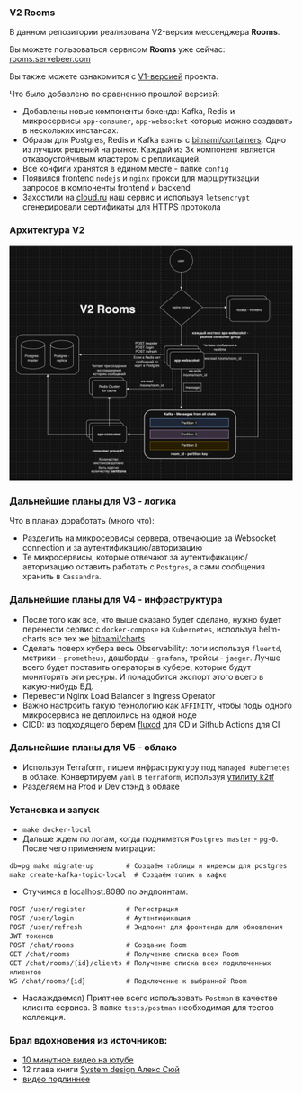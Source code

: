 ### V2 Rooms

В данном репозитории реализована V2-версия мессенджера **Rooms**. 

Вы можете пользоваться сервисом **Rooms** уже сейчас: [rooms.servebeer.com](https://rooms.servebeer.com)

Вы также можете ознакомится с [V1-версией](https://github.com/central-university-dev/2024-spring-ab-go-hw-1-template-dubter) проекта.

Что было добавлено по сравнению прошлой версией:
- Добавлены новые компоненты бэкенда: Kafka, Redis и микросервисы `app-consumer`, `app-websocket` которые можно создавать в нескольких инстансах.
- Образы для Postgres, Redis и Kafka взяты с [bitnami/containers](https://github.com/bitnami/containers). Одно из лучших решений на рынке.
Каждый из 3х компонент является отказоустойчивым кластером c репликацией.
- Все конфиги хранятся в едином месте - папке `config`
- Появился frontend `nodejs` и `nginx` прокси для маршрутизации запросов в компоненты frontend и backend
- Захостили на [cloud.ru](https://cloud.ru) наш сервис и используя `letsencrypt` сгенерировали сертификаты для HTTPS протокола

### Архитектура V2

![](architecture/system-design-v2.png)

### Дальнейшие планы для V3 - логика
Что в планах доработать (много что):
- Разделить на микросервисы сервера, отвечающие за Websocket connection и за аутентификацию/авторизацию
- Те микросервисы, которые отвечают за аутентификацию/авторизацию оставить работать с `Postgres`, а сами сообщения хранить в `Cassandra`.

### Дальнейшие планы для V4 - инфраструктура
- После того как все, что выше сказано будет сделано, нужно будет перенести сервис с `docker-compose` на `Kubernetes`, используя helm-charts все тех же [bitnami/charts](https://github.com/bitnami/charts)
- Сделать поверх кубера весь Observability: логи используя `fluentd`, метрики - `prometheus`, дашборды - `grafana`, трейсы - `jaeger`. Лучше всего будет поставить операторы в кубере, которые будут мониторить эти ресуры. И понадобится экспорт этого всего в какую-нибудь БД.
- Перевести Nginx Load Balancer в Ingress Operator
- Важно настроить такую технологию как `AFFINITY`, чтобы поды одного микросервиса не деплоились на одной ноде
- CICD: из подходящего берем [fluxcd](https://fluxcd.io/) для CD и Github Actions для CI

### Дальнейшие планы для V5 - облако
- Используя Terraform, пишем инфраструктуру под `Managed Kubernetes` в облаке. Конвертируем `yaml` в `terraform`, используя [утилиту k2tf](https://github.com/sl1pm4t/k2tf) 
- Разделяем на Prod и Dev стэнд в облаке 

### Установка и запуск
- `make docker-local`
- Дальше ждем по логам, когда поднимется `Postgres master` - `pg-0`.
После чего применяем миграции:
```
db=pg make migrate-up        # Создаём таблицы и индексы для postgres
make create-kafka-topic-local  # Создаём топик в кафке
```

- Стучимся в localhost:8080 по эндпоинтам:
```
POST /user/register          # Регистрация
POST /user/login             # Аутентификация
POST /user/refresh           # Эндпоинт для фронтенда для обновления JWT токенов
POST /chat/rooms             # Создание Room
GET /chat/rooms              # Получение списка всех Room
GET /chat/rooms/{id}/clients # Получение списка всех подключенных клиентов
WS /chat/rooms/{id}          # Подключение к выбранной Room
```
- Наслаждаемся) Приятнее всего использовать `Postman` в качестве клиента сервиса. В папке `tests/postman` необходимая для тестов коллекция. 

### Брал вдохновения из источников:
- [10 минутное видео на ютубе](https://www.youtube.com/watch?v=xyLO8ZAk2KE)
- 12 глава книги [System design Алекс Сюй](https://www.piter.com/collection/programmirovanie-osnovy-i-algoritmy/product/system-design-podgotovka-k-slozhnomu-intervyu)
- [видео подлиннее](https://www.youtube.com/watch?v=vvhC64hQZMk)